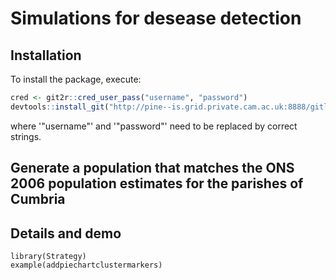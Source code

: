 # Simulations for desease detection



## Installation
To install  the package, execute:

```r
cred <- git2r::cred_user_pass("username", "password")
devtools::install_git("http://pine--is.grid.private.cam.ac.uk:8888/gitlab/dbb31/Strategy.git", credentials = cred)
```
where '"username"' and '"password"' need to be replaced by correct strings.


## Generate a population that matches the ONS 2006 population estimates for the parishes of Cumbria

## Details and demo

```{eval=TRUE,echo=TRUE,warning=TRUE}
library(Strategy)
example(addpiechartclustermarkers)

```
